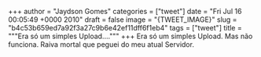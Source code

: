 
+++
author = "Jaydson Gomes"
categories = ["tweet"]
date = "Fri Jul 16 00:05:49 +0000 2010"
draft = false
image = "{TWEET_IMAGE}"
slug = "b4c53b659ed7a92f3a27c9b6e42ef11dff6f1eb4"
tags = ["tweet"]
title = """Era só um simples Upload...."""
+++
Era só um simples Upload. Mas não funciona. Raiva mortal que peguei do meu atual Servidor.
